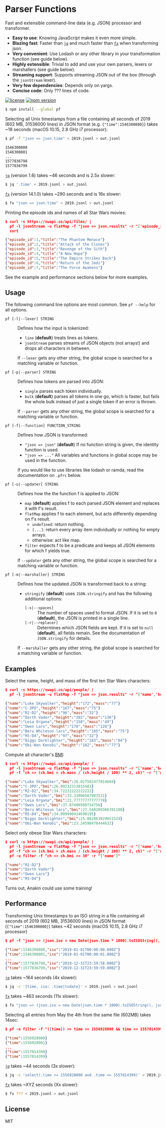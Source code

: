 # Parser Functions

Fast and extensible command-line data (e.g. JSON) processor and transformer.

+   **Easy to use**: Knowing JavaScript makes it even more simple.
+   **Blazing fast**: Faster than [`jq`][jq] and much faster than [`fx`][fx] when transforming json.
+   **Very convenient**: Use Lodash or any other library in your transformation function (see guide below).
+   **Highly extensible**: Trivial to add and use your own parsers, lexers or marshallers (see guide below).
+   **Streaming support**: Supports streaming JSON out of the box (through the `jsonStream` lexer).
+   **Very few dependencies**: Depends only on yargs.
+   **Concise code**: Only ??? lines of code.

[![license](https://img.shields.io/badge/license-MIT-blue.svg)](https://github.com/Yord/pf/blob/master/LICENSE)
[![npm version](https://img.shields.io/npm/v/fx.svg)](https://www.npmjs.com/package/fx)

```bash
$ npm install --global pf
```

Selecting all Unix timestamps from a file containing all seconds of 2019 (602 MB, 31536000 lines) in JSON format (e.g. `{"time":1546300800}`) takes ~18 seconds (macOS 10.15, 2.8 GHz i7 processor):

```bash
$ pf -f "json => json.time" < 2019.jsonl > out.jsonl

1546300800
1546300801
...
1577836798
1577836799
```

[`jq`][jq] (version 1.6) takes ~46 seconds and is 2.5x slower:

```bash
$ jq '.time' < 2019.jsonl > out.jsonl
```

[`fx`][fx] (version 14.1.0) takes ~290 seconds and is 16x slower:

```bash
$ fx "json => json.time" < 2019.jsonl > out.jsonl
```

Printing the episode ids and names of all Star Wars movies:

```json
$ curl -s https://swapi.co/api/films/ |
  pf -l jsonStream -u flatMap -f "json => json.results" -r "['episode_id','title']" |
  sort

{"episode_id":1,"title":"The Phantom Menace"}
{"episode_id":2,"title":"Attack of the Clones"}
{"episode_id":3,"title":"Revenge of the Sith"}
{"episode_id":4,"title":"A New Hope"}
{"episode_id":5,"title":"The Empire Strikes Back"}
{"episode_id":6,"title":"Return of the Jedi"}
{"episode_id":7,"title":"The Force Awakens"}
```

See the example and performance sections below for more examples.

## Usage

The following command line options are most common. See `pf --help` for all options.

<dl>
  <dt><code>pf [-l|--lexer] STRING</code></dt>
  <dd>
    <p>Defines how the input is tokenized:</p>
    <ul>
      <li>
        <code>line</code> (<b>default</b>) treats lines as tokens.
      </li>
      <li>
        <code>jsonStream</code> parses streams of JSON objects (not arrays!) and drops all characters in between.
      </li>
    </ul>
    <p>If <code>--lexer</code> gets any other string, the global scope is searched for a matching variable or function.</p>
  </dd>
  <dt><code>pf [-p|--parser] STRING</code></dt>
  <dd>
    <p>Defines how tokens are parsed into JSON:</p>
    <ul>
      <li>
        <code>single</code> parses each token individually.
      </li>
      <li>
        <code>bulk</code> (<b>default</b>) parses all tokens in one go, which is faster, but fails the whole bulk instead of just a single token if an error is thrown.
      </li>
    </ul>
    <p>If <code>--parser</code> gets any other string, the global scope is searched for a matching variable or function.</p>
  </dd>
  <dt><code>pf [-f|--function] FUNCTION_STRING</code></dt>
  <dd>
    <p>Defines how JSON is transformed:</p>
    <ul>
      <li>
        <code>"json => json"</code> (<b>default</b>) If no function string is given, the identity function is used.
      </li>
      <li>
        <code>"json => ..."</code> All variables and functions in global scope may be used in the function.
      </li>
    </ul>
    <p>If you would like to use libraries like lodash or ramda, read the documentation on <code>.pfrc</code> below.</p>
  </dd>
  <dt><code>pf [-u|--updater] STRING</code></dt>
  <dd>
    <p>Defines how the the function f is applied to JSON:</p>
    <ul>
      <li>
        <code>map</code> (<b>default</b>) applies f to each parsed JSON element and replaces it with f's result.
      </li>
      <li>
        <code>flatMap</code> applies f to each element, but acts differently depending on f's result.
        <ul>
          <li><code>undefined</code>: return nothing.</li>
          <li><code>[...]</code>: return every array item individually or nothing for empty arrays.</li>
          <li>otherwise: act like map.</li>
        </ul>
      </li>
      <li>
        <code>filter</code> expects f to be a predicate and keeps all JSON elements for which f yields true.
      </li>
    </ul>
    <p>If <code>--updater</code> gets any other string, the global scope is searched for a matching variable or function.</p>
  </dd>
  <dt><code>pf [-m|--marshaller] STRING</code></dt>
  <dd>
    <p>Defines how the updated JSON is transformed back to a string:</p>
    <ul>
      <li>
        <code>stringify</code> (<b>default</b>) uses <code>JSON.stringify</code> and has the following additional options:
        <dl>
          <dt><code>[-s|--spaces]</code></dt>
          <dd>The number of spaces used to format JSON. If it is set to <code>0</code> (<b>default</b>), the JSON is printed in a single line.</dd>
          <dt><code>[-r|--replacer]</code></dt>
          <dd>Determines which JSON fields are kept. If it is set to <code>null</code> (<b>default</b>), all fields remain. See the documentation of <code>JSON.stringify</code> for details.</dd>
        </dl>
      </li>
    </ul>
    <p>If <code>--marshaller</code> gets any other string, the global scope is searched for a matching variable or function.</p>
  </dd>
</dl>

## Examples

Select the name, height, and mass of the first ten Star Wars characters:

```json
$ curl -s https://swapi.co/api/people/ |
  pf -l jsonStream -u flatMap -f "json => json.results" -r "['name','height','mass']"

{"name":"Luke Skywalker","height":"172","mass":"77"}
{"name":"C-3PO","height":"167","mass":"75"}
{"name":"R2-D2","height":"96","mass":"32"}
{"name":"Darth Vader","height":"202","mass":"136"}
{"name":"Leia Organa","height":"150","mass":"49"}
{"name":"Owen Lars","height":"178","mass":"120"}
{"name":"Beru Whitesun lars","height":"165","mass":"75"}
{"name":"R5-D4","height":"97","mass":"32"}
{"name":"Biggs Darklighter","height":"183","mass":"84"}
{"name":"Obi-Wan Kenobi","height":"182","mass":"77"}
```

Compute all character's [BMI][BMI]:

```json
$ curl -s https://swapi.co/api/people/ |
  pf -l jsonStream -u flatMap -f "json => json.results" -r "['name','height','mass']" |
  pf -f "ch => (ch.bmi = ch.mass / (ch.height / 100) ** 2, ch)" -r "['name','bmi']"

{"name":"Luke Skywalker","bmi":26.027582477014604}
{"name":"C-3PO","bmi":26.89232313815483}
{"name":"R2-D2","bmi":34.72222222222222}
{"name":"Darth Vader","bmi":33.33006567983531}
{"name":"Leia Organa","bmi":21.77777777777778}
{"name":"Owen Lars","bmi":37.87400580734756}
{"name":"Beru Whitesun lars","bmi":27.548209366391188}
{"name":"R5-D4","bmi":34.009990434690195}
{"name":"Biggs Darklighter","bmi":25.082863029651524}
{"name":"Obi-Wan Kenobi","bmi":23.24598478444632}
```

Select only obese Star Wars characters:

```json
$ curl -s https://swapi.co/api/people/ |
  pf -l jsonStream -u flatMap -f "json => json.results" -r "['name','height','mass']" |
  pf -f "ch => (ch.bmi = ch.mass / (ch.height / 100) ** 2, ch)" -r "['name','bmi']" |
  pf -u filter -f "ch => ch.bmi >= 30" -r "['name']"

{"name":"R2-D2"}
{"name":"Darth Vader"}
{"name":"Owen Lars"}
{"name":"R5-D4"}
```

Turns out, Anakin could use some training!

## Performance

Transforming Unix timestamps to an ISO string in a file containing all seconds of 2019 (602 MB, 31536000 lines) in JSON format (`{"time":1546300800}`) takes ~42 seconds (macOS 10.15, 2.8 GHz i7 processor)

```json
$ pf -f "json => (json.iso = new Date(json.time * 1000).toISOString(), json)" < 2019.jsonl > out.jsonl

{"time":1546300800,"iso":"2019-01-01T00:00:00.000Z"}
{"time":1546300801,"iso":"2019-01-01T00:00:01.000Z"}
...
{"time":1577836798,"iso":"2019-12-31T23:59:58.000Z"}
{"time":1577836799,"iso":"2019-12-31T23:59:59.000Z"}
```

[`jq`][jq] takes ~164 seconds (4x slower):

```bash
$ jq -c '{time, iso: .time|todate}' < 2019.jsonl > out.jsonl
```

[`fx`][fx] takes ~463 seconds (11x slower):

```bash
$ fx "json => (json.iso = new Date(json.time * 1000).toISOString(), json)" < 2019.jsonl > out.jsonl
```

Selecting all entries from May the 4th from the same file (602MB) takes 14sec:

```json
$ pf -u filter -f "({time}) => time >= 1556928000 && time <= 1557014399" < 2019.jsonl > out.jsonl

{"time":1556928000}
{"time":1556928001}
...
{"time":1557014398}
{"time":1557014399}
```

[`jq`][jq] takes ~44 seconds (3x slower):

```bash
$ jq -c 'select(.time >= 1556928000 and .time <= 1557014399)' < 2019.jsonl > out.jsonl
```

[`fx`][fx] takes ~XYZ seconds (Xx slower):

```bash
$ fx ??? < 2019.jsonl > out.jsonl
```

## License

MIT

[BMI]: https://en.wikipedia.org/wiki/Body_mass_index
[fx]: https://github.com/antonmedv/fx
[jq]: https://github.com/stedolan/jq